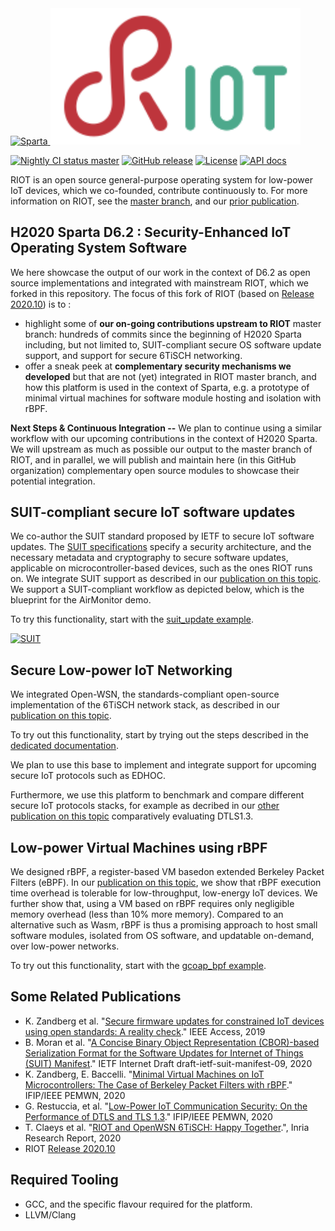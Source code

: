 <a href="https://sparta.eu/">
  <img alt="Sparta" src="https://www.sparta.eu/assets/images/sparta-logo-rectangle.png" width="400">
</a>

<a href="https://riot-os.org/">
  <img alt="RIOT" src="https://raw.githubusercontent.com/RIOT-OS/RIOT/master/doc/doxygen/src/riot-logo.svg" width="400">
</a>


[![Nightly CI status master][master-ci-badge]][master-ci-link]
[![GitHub release][release-badge]][release-link]
[![License][license-badge]][license-link]
[![API docs][api-badge]][api-link]

RIOT is an open source general-purpose operating system for low-power IoT devices,
which we co-founded, contribute continuously to.
For more information on RIOT, see the [master branch](https://github.com/RIOT-OS/RIOT), and our [prior publication](https://ilab-pub.imp.fu-berlin.de/papers/bghkl-rosos-18-prepub.pdf).

## H2020 Sparta D6.2 : Security-Enhanced IoT Operating System Software

We here showcase the output of our work in the context of D6.2 as open source
implementations and integrated with mainstream RIOT, which we forked in this repository.
The focus of this fork of RIOT (based on [Release 2020.10](https://github.com/RIOT-OS/RIOT/releases/tag/2020.10)) is to :

- highlight some of **our on-going contributions upstream to RIOT** master branch: hundreds of commits since the beginning of H2020 Sparta including, but not limited to, SUIT-compliant secure OS software update support, and support for secure 6TiSCH networking.
- offer a sneak peek at **complementary security mechanisms we developed** but that are not (yet) integrated in RIOT master branch, and how this platform is used in the context of Sparta, e.g. a prototype of minimal virtual machines for software module hosting and isolation with rBPF.

**Next Steps & Continuous Integration --** We plan to continue using a similar workflow with our upcoming contributions in the context of H2020 Sparta. We will upstream as much as possible our output to the master branch of RIOT, and in parallel, we will publish and maintain here (in this GitHub organization) complementary open source modules to showcase their potential integration.


## SUIT-compliant secure IoT software updates

We co-author the SUIT standard proposed by IETF to secure IoT software updates. The [SUIT specifications](https://tools.ietf.org/html/draft-ietf-suit-manifest-09) specify a security architecture, and the necessary metadata and cryptography to secure software updates,
applicable on microcontroller-based devices, such as the ones RIOT runs on.
We integrate SUIT support as described in our [publication on this topic](https://ieeexplore.ieee.org/stamp/stamp.jsp?arnumber=8725488).
We support a SUIT-compliant workflow as depicted below, which is the blueprint for the AirMonitor demo.

To try this functionality, start with the [suit_update example](examples/suit_update).

<a href="https://github.com/future-proof-iot/H2020-Sparta-D6-2-Sparta-RIOT-fp">
  <img alt="SUIT" src="https://raw.githubusercontent.com/future-proof-iot/H2020-Sparta-D6-2-Sparta-RIOT-fp/deliverable-6-2/doc/figures/SUIT-update-workflow.jpg" width="700">
</a>


## Secure Low-power IoT Networking

We integrated Open-WSN, the standards-compliant open-source implementation of the 6TiSCH network stack, as described in our [publication on this topic](https://hal.inria.fr/hal-03064601/document).

To try out this functionality, start by trying out the steps described in the [dedicated documentation](http://doc.riot-os.org/group__pkg__openwsn.html).

We plan to use this base to implement and integrate support for upcoming secure IoT protocols such as EDHOC.

Furthermore, we use this platform to benchmark and compare different secure IoT protocols stacks, for example as decribed in our [other publication on this topic](https://arxiv.org/pdf/2011.12035.pdf) comparatively evaluating DTLS1.3.


## Low-power Virtual Machines using rBPF

We designed rBPF, a register-based VM basedon extended Berkeley Packet Filters (eBPF). In our [publication on this topic](https://arxiv.org/pdf/2011.12047.pdf), we show that rBPF execution time overhead is tolerable for low-throughput, low-energy IoT devices. We further show that, using a VM based on rBPF requires only negligible memory overhead (less than 10% more memory). Compared to an alternative such as Wasm, rBPF is thus a promising approach to host small software modules, isolated from OS software, and updatable on-demand, over low-power networks.

To try out this functionality, start with the [gcoap_bpf example](examples/gcoap_bpf).


## Some Related Publications

- K. Zandberg et al. "[Secure firmware updates for constrained IoT devices using open standards: A reality check](https://ieeexplore.ieee.org/stamp/stamp.jsp?arnumber=8725488)." IEEE Access, 2019
- B. Moran et al. "[A Concise Binary Object Representation (CBOR)-based Serialization Format for the Software Updates for Internet of Things (SUIT) Manifest](https://tools.ietf.org/html/draft-ietf-suit-manifest-09)." IETF Internet Draft draft-ietf-suit-manifest-09, 2020
- K. Zandberg, E. Baccelli. "[Minimal Virtual Machines on IoT Microcontrollers: The Case of Berkeley Packet Filters with rBPF](https://arxiv.org/pdf/2011.12047.pdf)." IFIP/IEEE PEMWN, 2020
- G. Restuccia, et al. "[Low-Power IoT Communication Security: On the Performance of DTLS and TLS 1.3](https://arxiv.org/pdf/2011.12035.pdf)." IFIP/IEEE PEMWN, 2020
- T. Claeys et al. "[RIOT and OpenWSN 6TiSCH: Happy Together](https://hal.inria.fr/hal-03064601/document).", Inria Research Report, 2020
- RIOT [Release 2020.10](https://github.com/RIOT-OS/RIOT/releases/tag/2020.10)


## Required Tooling

- GCC, and the specific flavour required for the platform.
- LLVM/Clang


[api-badge]: https://img.shields.io/badge/docs-API-informational.svg
[api-link]: https://riot-os.org/api/
[irc-badge]: https://img.shields.io/badge/chat-IRC-brightgreen.svg
[irc-link]: https://webchat.freenode.net?channels=%23riot-os
[license-badge]: https://img.shields.io/github/license/RIOT-OS/RIOT
[license-link]: https://github.com/RIOT-OS/RIOT/blob/master/LICENSE
[master-ci-badge]: https://ci.riot-os.org/RIOT-OS/RIOT/master/latest/badge.svg
[master-ci-link]: https://ci.riot-os.org/nightlies.html#master
[matrix-badge]: https://img.shields.io/badge/chat-Matrix-brightgreen.svg
[matrix-link]: https://matrix.to/#/#riot-os:matrix.org
[release-badge]: https://img.shields.io/github/release/RIOT-OS/RIOT.svg
[release-link]: https://github.com/RIOT-OS/RIOT/releases/latest
[stackoverflow-badge]: https://img.shields.io/badge/stackoverflow-%5Briot--os%5D-yellow
[stackoverflow-link]: https://stackoverflow.com/questions/tagged/riot-os
[twitter-badge]: https://img.shields.io/badge/social-Twitter-informational.svg
[twitter-link]: https://twitter.com/RIOT_OS
[wiki-badge]: https://img.shields.io/badge/docs-Wiki-informational.svg
[wiki-link]: https://github.com/RIOT-OS/RIOT/wiki
